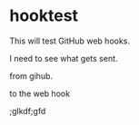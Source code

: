 # hooktest

This will test GitHub web hooks.

I need to see what gets sent.

from gihub.

to  the web hook

;glkdf;gfd
